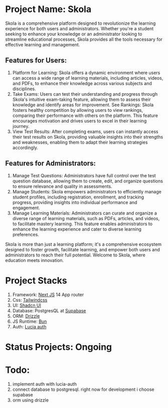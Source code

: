 # Project Name: Skola

Skola is a comprehensive platform designed to revolutionize the learning experience for both users and administrators. Whether you're a student seeking to enhance your knowledge or an administrator looking to streamline educational processes, Skola provides all the tools necessary for effective learning and management.

## Features for Users:

1. Platform for Learning: Skola offers a dynamic environment where users can access a wide range of learning materials, including articles, videos, and PDFs, to enhance their knowledge across various subjects and disciplines.
2. Take Exams: Users can test their understanding and progress through Skola's intuitive exam-taking feature, allowing them to assess their knowledge and identify areas for improvement.
   See Rankings: Skola fosters healthy competition by allowing users to view rankings, comparing their performance with others on the platform. This feature encourages motivation and drives users to excel in their learning journey.
3. View Test Results: After completing exams, users can instantly access their test results on Skola, providing valuable insights into their strengths and weaknesses, enabling them to adapt their learning strategies accordingly.

## Features for Administrators:

1. Manage Test Questions: Administrators have full control over the test question database, allowing them to create, edit, and organize questions to ensure relevance and quality in assessments.
2. Manage Students: Skola empowers administrators to efficiently manage student profiles, including registration, enrollment, and tracking progress, providing insights into individual performance and engagement.
3. Manage Learning Materials: Administrators can curate and organize a diverse range of learning materials, such as PDFs, articles, and videos, to facilitate mastery learning. This feature enables administrators to enhance the learning experience and cater to diverse learning preferences.

Skola is more than just a learning platform; it's a comprehensive ecosystem designed to foster growth, facilitate learning, and empower both users and administrators to reach their full potential. Welcome to Skola, where education meets innovation.

# Project Stacks

1. Framework: [Next JS](https://nextjs.org/) 14 App router
2. Css: [Tailwindcss](https://tailwindcss.com/)
3. UI: [Shadcn UI](https://ui.shadcn.com/docs)
4. Database: PostgresQL at [Supabase](https://supabase.com/)
5. ORM: [Drizzle](https://orm.drizzle.team/)
6. JS Runtime: [Bun](https://bun.sh/)
7. Auth: [Lucia auth](https://lucia-auth.com/)

# Status Projects: Ongoing

# Todo:

1. implement auth with lucia-auth
2. connect database to postgresql. right now for development i choose supabase
3. orm using drizzle
